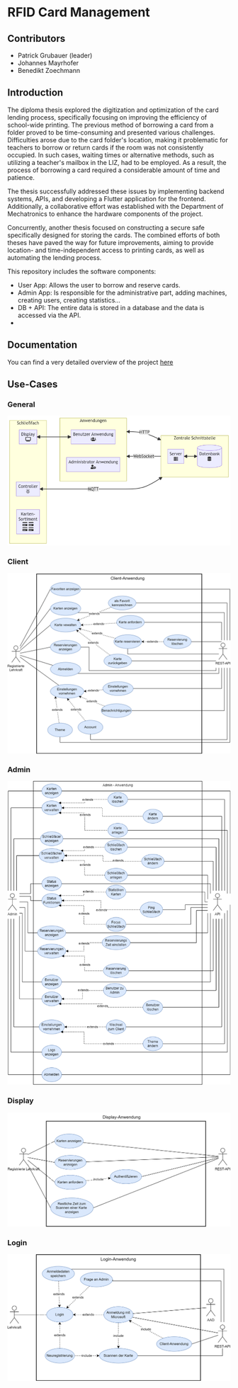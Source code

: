 # RFID Card Management

## Contributors
- Patrick Grubauer (leader)
- Johannes Mayrhofer
- Benedikt Zoechmann


## Introduction
The diploma thesis explored the digitization and optimization of the card lending process, specifically focusing on improving the efficiency of school-wide printing. The previous method of borrowing a card from a folder proved to be time-consuming and presented various challenges. Difficulties arose due to the card folder's location, making it problematic for teachers to borrow or return cards if the room was not consistently occupied. In such cases, waiting times or alternative methods, such as utilizing a teacher's mailbox in the LIZ, had to be employed. As a result, the process of borrowing a card required a considerable amount of time and patience.

The thesis successfully addressed these issues by implementing backend systems, APIs, and developing a Flutter application for the frontend. Additionally, a collaborative effort was established with the Department of Mechatronics to enhance the hardware components of the project.

Concurrently, another thesis focused on constructing a secure safe specifically designed for storing the cards. The combined efforts of both theses have paved the way for future improvements, aiming to provide location- and time-independent access to printing cards, as well as automating the lending process.

This repository includes the software components:
  - User App: Allows the user to borrow and reserve cards.
  - Admin App: Is responsible for the administrative part, adding machines, creating users, creating statistics...
  - DB + API: The entire data is stored in a database and the data is accessed via the API.
  - 
## Documentation
You can find a very detailed overview of the project [here](doc/thesis_card_storage_management_docu.pdf)

## Use-Cases
### General
![System overview](/_img/complete-system.png)

### Client
![Client Use-Case](/_img/client-use-case.png)

### Admin
![Client Use-Case](/_img/admin_use_case.png)

### Display
![Client Use-Case](/_img/display-use-case.png)

### Login
![Client Use-Case](/_img/login-use-case.png)


